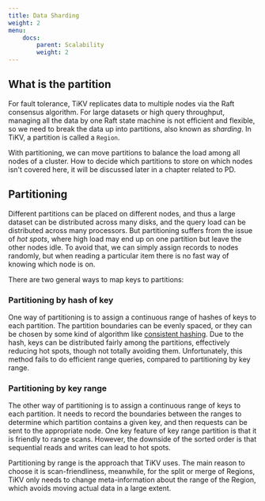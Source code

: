 ```yaml
---
title: Data Sharding
weight: 2
menu:
    docs:
        parent: Scalability
        weight: 2
---
```


## What is the partition

For fault tolerance, TiKV replicates data to multiple nodes via the Raft consensus algorithm. For large datasets or high query throughput, managing all the data by one Raft state machine is not efficient and flexible, so we need to break the data up into partitions, also known as *sharding*. In TiKV, a partition is called a `Region`.

With partitioning, we can move partitions to balance the load among all nodes of a cluster. How to decide which partitions to store on which nodes isn't covered here, it will be discussed later in a chapter related to PD.

## Partitioning

Different partitions can be placed on different nodes, and thus a large dataset can be distributed across many disks, and the query load can be distributed across many processors. But partitioning suffers from the issue of *hot spots*, where high load may end up on one partition but leave the other nodes idle. To avoid that, we can simply assign records to nodes randomly, but when reading a particular item there is no fast way of knowing which node is on. 

There are two general ways to map keys to partitions:

### Partitioning by hash of key

One way of partitioning is to assign a continuous range of hashes of keys to each partition. The partition boundaries can be evenly spaced, or they can be chosen by some kind of algorithm like [consistent hashing](https://en.wikipedia.org/wiki/Consistent_hashing). Due to the hash, keys can be distributed fairly among the partitions, effectively reducing hot spots, though not totally avoiding them. Unfortunately, this method fails to do efficient range queries, compared to partitioning by key range.

### Partitioning by key range

The other way of partitioning is to assign a continuous range of keys to each partition. It needs to record the boundaries between the ranges to determine which partition contains a given key, and then requests can be sent to the appropriate node. One key feature of key range partition is that it is friendly to range scans. However, the downside of the sorted order is that sequential reads and writes can lead to hot spots. 

Partitioning by range is the approach that TiKV uses. The main reason to choose it is scan-friendliness, meanwhile, for the split or merge of Regions, TiKV only needs to change meta-information about the range of the Region, which avoids moving actual data in a large extent.
